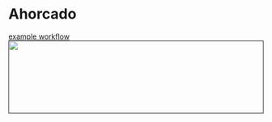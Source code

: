 # Ahorcado

[example workflow](https://github.com/juan9889/Ahorcado/actions/workflows/build.yml/badge.svg)
<a href="">
  <img src="https://github.com/juan9889/Ahorcado/actions/workflows/build.yml/badge.svg" width="100%" height="144">
</a>
